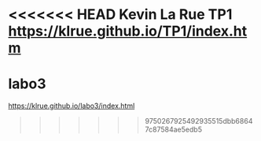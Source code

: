 <<<<<<< HEAD
Kevin La Rue
TP1
https://klrue.github.io/TP1/index.htm
=======
# labo3

https://klrue.github.io/labo3/index.html
>>>>>>> 9750267925492935515dbb68647c87584ae5edb5
